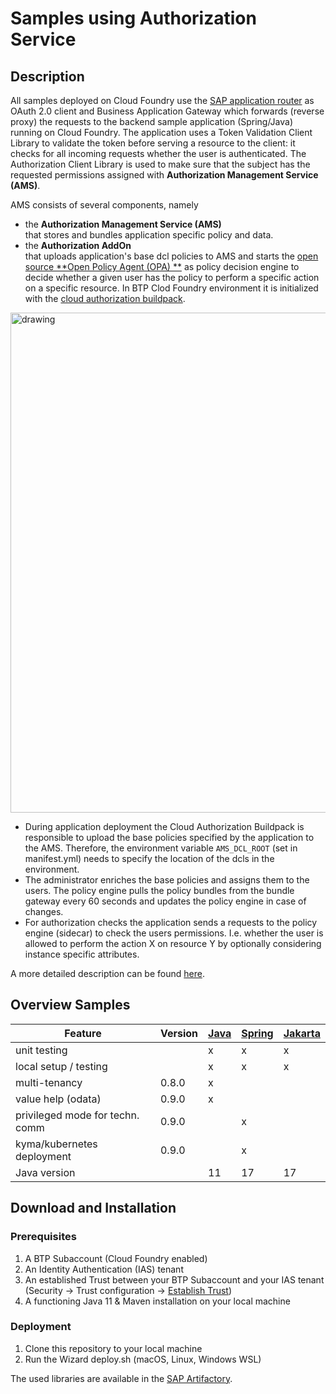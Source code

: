 # Samples using Authorization Service

## Description

All samples deployed on Cloud Foundry use the [SAP application router](https://www.npmjs.com/package/@sap/approuter) as
OAuth 2.0 client and Business Application Gateway which forwards (reverse proxy) the requests to the backend sample
application (Spring/Java) running on Cloud Foundry. The application uses a Token Validation Client Library to validate
the token before serving a resource to the client: it checks for all incoming requests whether the user is
authenticated. The Authorization Client Library is used to make sure that the subject has the requested permissions
assigned with **Authorization Management Service (AMS)**.

AMS consists of several components, namely

- the **Authorization Management Service (AMS)**  
  that stores and bundles application specific policy and data.
- the **Authorization AddOn**  
  that uploads application's base dcl policies to AMS and starts the [open source **Open Policy Agent (OPA)
  **](https://www.openpolicyagent.org/) as policy decision engine to decide whether a given user has the policy to
  perform a specific action on a specific resource. In BTP Clod Foundry environment it is initialized with
  the [cloud authorization buildpack](https://github.com/SAP/cloud-authorization-buildpack).

<img src="https://github.wdf.sap.corp/CPSecurity/AMS/blob/master/_00_TeamDocsInternal/Overview/images/AMS_BigPicture.drawio.svg" alt="drawing" width="800px"/>

- During application deployment the Cloud Authorization Buildpack is responsible to upload the base policies specified
  by the application to the AMS. Therefore, the environment variable `AMS_DCL_ROOT` (set in manifest.yml) needs to
  specify the location of the dcls in the
  environment.
- The administrator enriches the base policies and assigns them to the users. The policy engine pulls the policy bundles
  from the bundle gateway every 60 seconds and updates the policy engine in case of changes.
- For authorization checks the application sends a requests to the policy engine (sidecar) to check the users
  permissions. I.e. whether the user is allowed to perform the action X on resource Y by optionally considering instance
  specific attributes.

A more detailed description can be found [here](https://github.wdf.sap.corp/pages/CPSecurity/AMS/Overview/AMS_basics/).

## Overview Samples

| Feature                         | Version | [Java](java-security-ams) | [Spring](spring-security-ams) | [Jakarta](jakarta-security-ams) | 
|---------------------------------|---------|---------------------------|-------------------------------|---------------------------------|
| unit testing                    |         | x                         | x                             | x                               | 
| local setup / testing           |         | x                         | x                             | x                               | 
| multi-tenancy                   | 0.8.0   | x                         |                               |                                 |                      
| value help (odata)              | 0.9.0   | x                         |                               |                                 |                      
| privileged mode for techn. comm | 0.9.0   |                           | x                             |                                 |                      
| kyma/kubernetes deployment      | 0.9.0   |                           | x                             |                                 |              
| Java version                    |         | 11                        | 17                            | 17                              |

## Download and Installation

### Prerequisites

1. A BTP Subaccount (Cloud Foundry enabled)
2. An Identity Authentication (IAS) tenant
3. An established Trust between your BTP Subaccount and your IAS tenant (Security -> Trust
   configuration -> [Establish Trust](https://help.sap.com/docs/btp/sap-business-technology-platform/establish-trust-and-federation-between-uaa-and-identity-authentication))
4. A functioning Java 11 & Maven installation on your local machine

### Deployment

1. Clone this repository to your local machine
2. Run the Wizard deploy.sh (macOS, Linux, Windows WSL)


The used libraries are available in the [SAP Artifactory](https://int.repositories.cloud.sap/artifactory/build-releases/com/sap/cloud/security/ams/client/).

